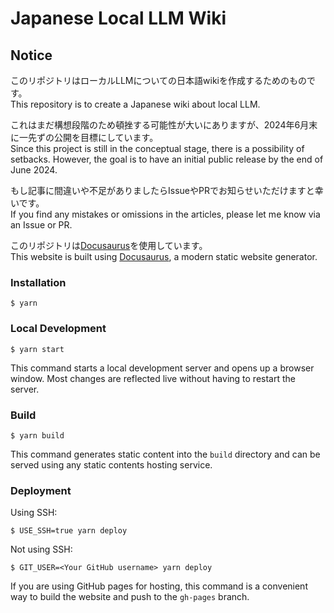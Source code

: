 # Japanese Local LLM Wiki

## Notice
このリポジトリはローカルLLMについての日本語wikiを作成するためのものです。  
This repository is to create a Japanese wiki about local LLM.

これはまだ構想段階のため頓挫する可能性が大いにありますが、2024年6月末に一先ずの公開を目標にしています。  
Since this project is still in the conceptual stage, there is a possibility of setbacks. However, the goal is to have an initial public release by the end of June 2024.

もし記事に間違いや不足がありましたらIssueやPRでお知らせいただけますと幸いです。  
If you find any mistakes or omissions in the articles, please let me know via an Issue or PR.

このリポジトリは[Docusaurus](https://docusaurus.io/)を使用しています。  
This website is built using [Docusaurus](https://docusaurus.io/), a modern static website generator.

### Installation

```
$ yarn
```

### Local Development

```
$ yarn start
```

This command starts a local development server and opens up a browser window. Most changes are reflected live without having to restart the server.

### Build

```
$ yarn build
```

This command generates static content into the `build` directory and can be served using any static contents hosting service.

### Deployment

Using SSH:

```
$ USE_SSH=true yarn deploy
```

Not using SSH:

```
$ GIT_USER=<Your GitHub username> yarn deploy
```

If you are using GitHub pages for hosting, this command is a convenient way to build the website and push to the `gh-pages` branch.
